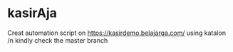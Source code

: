 # kasirAja

Creat automation script on https://kasirdemo.belajarqa.com/ using katalon
/n kindly check the master branch
